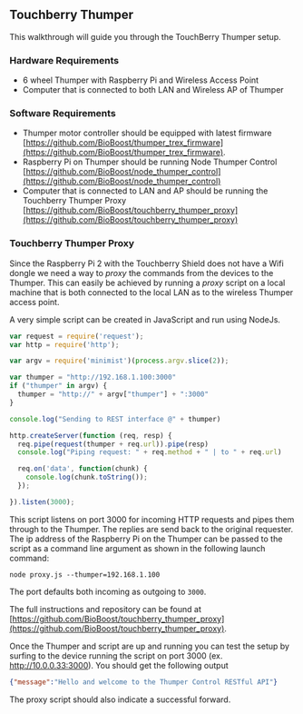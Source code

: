 ## Touchberry Thumper

This walkthrough will guide you through the TouchBerry Thumper setup.




### Hardware Requirements

* 6 wheel Thumper with Raspberry Pi and Wireless Access Point
* Computer that is connected to both LAN and Wireless AP of Thumper



### Software Requirements

* Thumper motor controller should be equipped with latest firmware [https://github.com/BioBoost/thumper_trex_firmware](https://github.com/BioBoost/thumper_trex_firmware).
* Raspberry Pi on Thumper should be running Node Thumper Control [https://github.com/BioBoost/node_thumper_control](https://github.com/BioBoost/node_thumper_control)
* Computer that is connected to LAN and AP should be running the Touchberry Thumper Proxy [https://github.com/BioBoost/touchberry_thumper_proxy](https://github.com/BioBoost/touchberry_thumper_proxy)



### Touchberry Thumper Proxy

Since the Raspberry Pi 2 with the Touchberry Shield does not have a Wifi dongle we need a way to *proxy* the commands from the devices to the Thumper.
This can easily be achieved by running a *proxy* script on a local machine that is both connected to the local LAN as to the wireless Thumper access point.

A very simple script can be created in JavaScript and run using NodeJs.

```javascript
var request = require('request');
var http = require('http');

var argv = require('minimist')(process.argv.slice(2));

var thumper = "http://192.168.1.100:3000"
if ("thumper" in argv) {
  thumper = "http://" + argv["thumper"] + ":3000"
}

console.log("Sending to REST interface @" + thumper)

http.createServer(function (req, resp) {
  req.pipe(request(thumper + req.url)).pipe(resp)
  console.log("Piping request: " + req.method + " | to " + req.url)

  req.on('data', function(chunk) {
    console.log(chunk.toString());
  });

}).listen(3000);
```

This script listens on port 3000 for incoming HTTP requests and pipes them through to the Thumper. The replies are send back to the original requester.
The ip address of the Raspberry Pi on the Thumper can be passed to the script as a command line argument as shown in the following launch command:

```shell
node proxy.js --thumper=192.168.1.100
```

The port defaults both incoming as outgoing to `3000`.

The full instructions and repository can be found at [https://github.com/BioBoost/touchberry_thumper_proxy](https://github.com/BioBoost/touchberry_thumper_proxy).

Once the Thumper and script are up and running you can test the setup by surfing to the device running the script on port 3000 (ex. http://10.0.0.33:3000). You should get the following output

```json
{"message":"Hello and welcome to the Thumper Control RESTful API"}
```

The proxy script should also indicate a successful forward.
